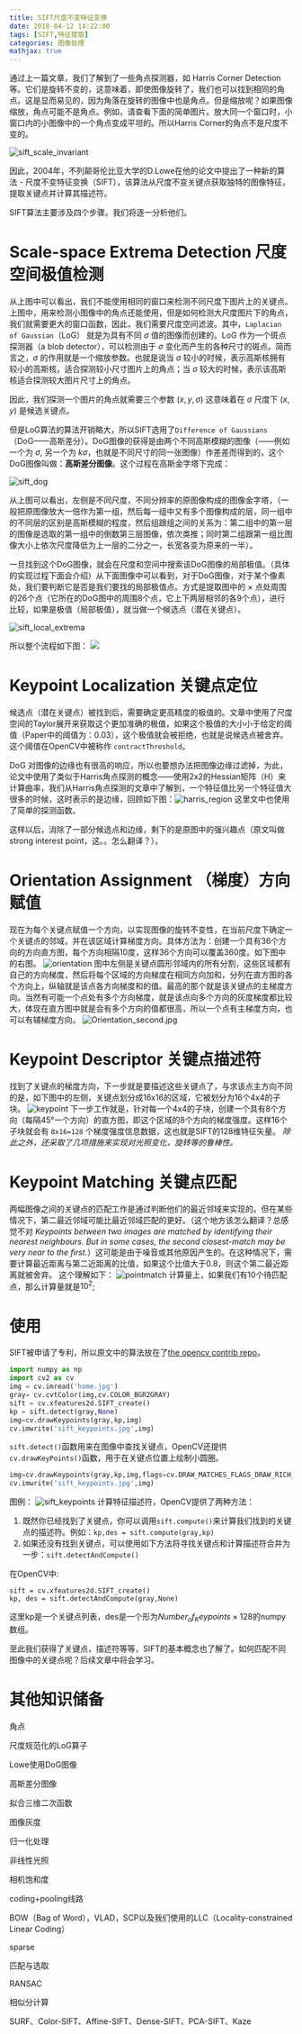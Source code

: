 ```yaml
---
title: SIFT尺度不变特征变换
date: 2018-04-12 14:22:00
tags: [SIFT,特征提取]
categories: 图像处理
mathjax: true
---
```

通过上一篇文章，我们了解到了一些角点探测器，如 Harris Corner Detection 等。它们是旋转不变的，这意味着，即使图像旋转了，我们也可以找到相同的角点。这是显而易见的，因为角落在旋转的图像中也是角点。但是缩放呢？如果图像缩放，角点可能不是角点。例如，请查看下面的简单图片。放大同一个窗口时，小窗口内的小图像中的一个角点变成平坦的。所以Harris Corner的角点不是尺度不变的。

![sift_scale_invariant](./sift_scale_invariant.jpg)

因此，2004年，不列颠哥伦比亚大学的D.Lowe在他的论文中提出了一种新的算法 - 尺度不变特征变换（SIFT），该算法从尺度不变关键点获取独特的图像特征，提取关键点并计算其描述符。

SIFT算法主要涉及四个步骤。我们将逐一分析他们。
# Scale-space Extrema Detection 尺度空间极值检测
从上图中可以看出，我们不能使用相同的窗口来检测不同尺度下图片上的关键点。上图中，用来检测小图像中的角点还能使用，但是如何检测大尺度图片下的角点，我们就需要更大的窗口函数，因此，我们需要尺度空间滤波。其中，``Laplacian of Gaussian``（LoG） 就是为具有不同 $\sigma$ 值的图像而创建的。LoG 作为一个斑点探测器（a blob detector），可以检测由于 $\sigma$ 变化而产生的各种尺寸的斑点。简而言之，$\sigma$ 的作用就是一个缩放参数。也就是说当 $\sigma$ 较小的时候，表示高斯核拥有较小的高斯核，适合探测较小尺寸图片上的角点；当 $\sigma$ 较大的时候，表示该高斯核适合探测较大图片尺寸上的角点。

因此，我们探测一个图片的角点就需要三个参数 $(x,y,\sigma)$ 这意味着在 $\sigma$ 尺度下 $(x,y)$ 是候选关键点。

但是LoG算法的算法开销略大，所以SIFT选用了``Difference of Gaussians`` （DoG——高斯差分）。DoG图像的获得是由两个不同高斯模糊的图像（——例如一个为 $\sigma$, 另一个为 $k\sigma$，也就是不同尺寸的同一张图像）作差差而得到的，这个DoG图像叫做：**高斯差分图像**。这个过程在高斯金字塔下完成：

![sift_dog](./sift_dog.jpg)

从上图可以看出，左侧是不同尺度，不同分辨率的原图像构成的图像金字塔，（一般把原图像放大一倍作为第一组，然后每一组中又有多个图像构成的层，同一组中的不同层的区别是高斯模糊的程度，然后组跟组之间的关系为：第二组中的第一层的图像是选取的第一组中的倒数第三层图像，依次类推；同时第二组跟第一组比图像大小上依次尺度降低为上一层的二分之一，长宽各变为原来的一半）。

一旦找到这个DoG图像，就会在尺度和空间中搜索该DoG图像的局部极值。（具体的实现过程下面会介绍）从下面图像中可以看到，对于DoG图像，对于某个像素处，我们要判断它是否是我们要找的局部极值点。方式是提取图中的 × 点处周围的26个点（它所在的DoG图中的周围8个点，它上下两层相邻的各9个点），进行比较，如果是极值（局部极值），就当做一个候选点（潜在关键点）。

![sift_local_extrema](./sift_local_extrema.jpg)

所以整个流程如下图：
![](./sift.jpg)
# Keypoint Localization 关键点定位
候选点（潜在关键点）被找到后，需要确定更高精度的极值的。文章中使用了尺度空间的Taylor展开来获取这个更加准确的极值，如果这个极值的大小小于给定的阈值（Paper中的阈值为：0.03），这个极值就会被拒绝，也就是说候选点被舍弃。这个阈值在OpenCV中被称作 ``contractThreshold``。

DoG 对图像的边缘也有很高的响应，所以也要想办法把图像边缘过滤掉，为此，论文中使用了类似于Harris角点探测的概念——使用2x2的Hessian矩阵（H）来计算曲率，我们从Harris角点探测的文章中了解到，一个特征值比另一个特征值大很多的时候，这时表示的是边缘，回顾如下图：![harris_region](./harris_region.jpg) 这里文中也使用了简单的探测函数。

这样以后，消除了一部分候选点和边缘，剩下的是原图中的强兴趣点（原文叫做 strong interest point，这。。怎么翻译？）。
# Orientation Assignment （梯度）方向赋值
现在为每个关键点赋值一个方向，以实现图像的旋转不变性，在当前尺度下确定一个关键点的邻域，并在该区域计算梯度方向。具体方法为：创建一个具有36个方向的方向直方图，每个方向相隔10度，这样36个方向可以覆盖360度。如下图中的右图。
![orientation](./orientation.jpg)
图中左侧是关键点圆形邻域内的所有分割，这些区域都有自己的方向梯度，然后将每个区域的方向梯度在相同方向加和，分列在直方图的各个方向上，纵轴就是该点各方向梯度和的值。最高的那个就是该关键点的主梯度方向。当然有可能一个点处有多个方向梯度，就是该点向多个方向的灰度梯度都比较大，体现在直方图中就是会有多个方向的值都很高，所以一个点有主梯度方向，也可以有辅梯度方向。
![Orientation_second.jpg](./Orientation_second.jpg)

# Keypoint Descriptor 关键点描述符
找到了关键点的梯度方向，下一步就是要描述这些关键点了，与求该点主方向不同的是，如下图中的左侧，关键点划分成16x16的区域，它被划分为16个4x4的子块。
![keypoint](./Keypoint.jpg)
下一步工作就是，针对每一个4x4的子块，创建一个具有8个方向（每隔45°一个方向）的直方图，即这个区域的8个方向的梯度强度。这样16个子块就会有 ``8x16=128`` 个梯度强度信息数据，这也就是SIFT的128维特征矢量。
*除此之外，还采取了几项措施来实现对光照变化，旋转等的鲁棒性。*
# Keypoint Matching 关键点匹配
两幅图像之间的关键点的匹配工作是通过判断他们的最近邻域来实现的。但在某些情况下，第二最近邻域可能比最近邻域匹配的更好。（这个地方该怎么翻译？总感觉不对 *Keypoints between two images are matched by identifying their nearest neighbours. But in some cases, the second closest-match may be very near to the first.*）这可能是由于噪音或其他原因产生的。在这种情况下，需要计算最近距离与第二近距离的比值，如果这个比值大于0.8，则这个第二最近距离就被舍弃。
这个理解如下：
![pointmatch](./pointmatch.jpg)
计算量上，如果我们有10个待匹配点，那么计算量就是$10^{2}$;
# 使用
SIFT被申请了专利，所以原文中的算法放在了[the opencv contrib repo](https://github.com/opencv/opencv_contrib)。
```python
import numpy as np
import cv2 as cv
img = cv.imread('home.jpg')
gray= cv.cvtColor(img,cv.COLOR_BGR2GRAY)
sift = cv.xfeatures2d.SIFT_create()
kp = sift.detect(gray,None)
img=cv.drawKeypoints(gray,kp,img)
cv.imwrite('sift_keypoints.jpg',img)
```
``sift.detect()``函数用来在图像中查找关键点，OpenCV还提供``cv.drawKeyPoints()``函数，用于在关键点位置上绘制小圆圈。
```python
img=cv.drawKeypoints(gray,kp,img,flags=cv.DRAW_MATCHES_FLAGS_DRAW_RICH_KEYPOINTS)
cv.imwrite('sift_keypoints.jpg',img)
```
图例：
![sift_keypoints](./sift_keypoints.jpg)
计算特征描述符，OpenCV提供了两种方法：
1. 既然你已经找到了关键点，你可以调用``sift.compute()``来计算我们找到的关键点的描述符。例如：``kp,des = sift.compute(gray,kp)``
2. 如果还没有找到关键点，可以使用如下方法将寻找关键点和计算描述符合并为一步：``sift.detectAndCompute()``

在OpenCV中:
```
sift = cv.xfeatures2d.SIFT_create()
kp, des = sift.detectAndCompute(gray,None)
```
这里kp是一个关键点列表，des是一个形为$Number_of_Keypoints×128$的numpy数组。

至此我们获得了关键点，描述符等等，SIFT的基本概念也了解了。如何匹配不同图像中的关键点呢？后续文章中将会学习。
# 其他知识储备
角点

尺度规范化的LoG算子

Lowe使用DoG图像

高斯差分图像

拟合三维二次函数

图像灰度

归一化处理

非线性光照

相机饱和度

coding+pooling线路

BOW（Bag of Word），VLAD，SCP以及我们使用的LLC（Locality-constrained Linear Coding）

sparse

匹配与选取

RANSAC

相似分计算

SURF、Color-SIFT、Affine-SIFT、Dense-SIFT、PCA-SIFT、Kaze